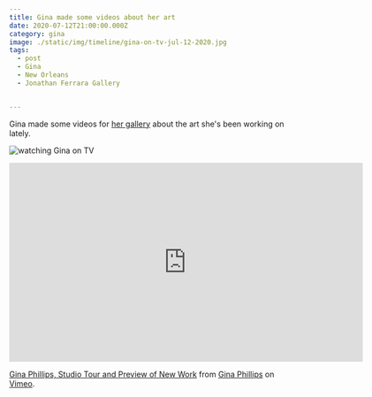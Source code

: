 ```yaml
---
title: Gina made some videos about her art
date: 2020-07-12T21:00:00.000Z
category: gina
image: ./static/img/timeline/gina-on-tv-jul-12-2020.jpg
tags:
  - post 
  - Gina
  - New Orleans
  - Jonathan Ferrara Gallery


---
```


Gina made some videos for [her gallery](http://www.jonathanferraragallery.com/) about the art she's been working on lately.

![watching Gina on TV](/static/img/gina/gina-on-tv-jul-12-2020.jpg "watching Gina on TV")

<iframe src="https://player.vimeo.com/video/435159386" width="640" height="360" frameborder="0" allow="autoplay; fullscreen" allowfullscreen></iframe>
<p><a href="https://vimeo.com/435159386">Gina Phillips, Studio Tour and Preview of New Work</a> from <a href="https://vimeo.com/user71528475">Gina Phillips</a> on <a href="https://vimeo.com">Vimeo</a>.</p>